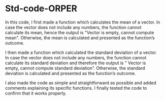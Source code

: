 # Std-code-ORPER
In this code, I first made a function which calculates the mean of a vector. In case the vector does not include any numbers, the function cannot calculate its mean, hence the output is "Vector is empty, cannot compute mean". Otherwise, the mean is calculated and presented as the function’s outcome.

I then made a function which calculated the standard deviation of a vector. In case the vector does not include any numbers, the function cannot calculate its standard deviation and therefore the output is " Vector is empty, cannot compute standard deviation”. Otherwise, the standard deviation is calculated and presented as the function’s outcome.

I also made the code as simple and straightforward as possible and added comments explaining its specific functions. I finally tested the code to confirm that it works properly.
